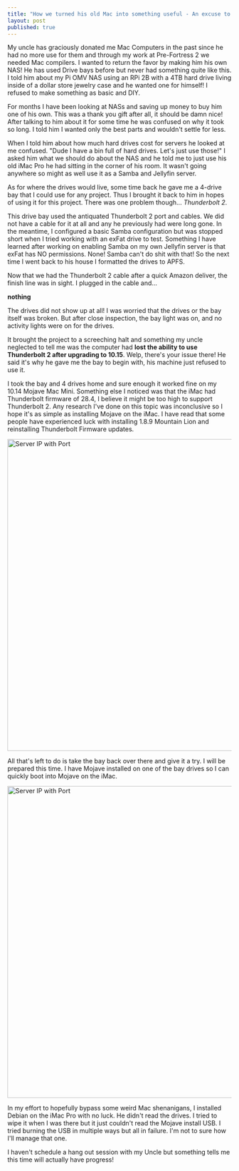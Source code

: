 ```yaml
---
title: "How we turned his old Mac into something useful - An excuse to hangout with my uncle - Part One"
layout: post
published: true
---
```


My uncle has graciously donated me Mac Computers in the past since he had no more use for them and through my work at Pre-Fortress 2 we needed Mac compilers. I wanted to return the favor by making him his own NAS! He has used Drive bays before but never had something quite like this. I told him about my Pi OMV NAS using an RPi 2B with a 4TB hard drive living inside of a dollar store jewelry case and he wanted one for himself! I refused to make something as basic and DIY.


For months I have been looking at NASs and saving up money to buy him one of his own. This was a thank you gift after all, it should be damn nice! After talking to him about it for some time he was confused on why it took so long. I told him I wanted only the best parts and wouldn't settle for less.

When I told him about how much hard drives cost for servers he looked at me confused. "Dude I have a bin full of hard drives. Let's just use those!" I asked him what we should do about the NAS and he told me to just use his old iMac Pro he had sitting in the corner of his room. It wasn't going anywhere so might as well use it as a Samba and Jellyfin server. 

As for where the drives would live, some time back he gave me a 4-drive bay that I could use for any project. Thus I brought it back to him in hopes of using it for this project. There was one problem though... *Thunderbolt 2*.

This drive bay used the antiquated Thunderbolt 2 port and cables. We did not have a cable for it at all and any he previously had were long gone. In the meantime, I configured a basic Samba configuration but was stopped short when I tried working with an exFat drive to test. Something I have learned after working on enabling Samba on my own Jellyfin server is that exFat has NO permissions. None! Samba can't do shit with that! So the next time I went back to his house I formatted the drives to APFS. 

Now that we had the Thunderbolt 2 cable after a quick Amazon deliver, the finish line was in sight. I plugged in the cable and...

**nothing**

The drives did not show up at all! I was worried that the drives or the bay itself was broken. But after close inspection, the bay light was on, and no activity lights were on for the drives.

It brought the project to a screeching halt and something my uncle neglected to tell me was the computer had **lost the ability to use Thunderbolt 2 after upgrading to 10.15**. Welp, there's your issue there! He said it's why he gave me the bay to begin with, his machine just refused to use it. 

I took the bay and 4 drives home and sure enough it worked fine on my 10.14 Mojave Mac Mini. Something else I noticed was that the iMac had Thunderbolt firmware of 28.4, I believe it might be too high to support Thunderbolt 2. Any research I've done on this topic was inconclusive so I hope it's as simple as installing Mojave on the iMac. I have read that some people have experienced luck with installing 1.8.9 Mountain Lion and reinstalling Thunderbolt Firmware updates.

<img width="700" alt="Server IP with Port" src="{{site.baseurl}}/assets/images/uncles-server/mojavedrives.png">

All that's left to do is take the bay back over there and give it a try. I will be prepared this time. I have Mojave installed on one of the bay drives so I can quickly boot into Mojave on the iMac. 

<img width="700" alt="Server IP with Port" src="{{site.baseurl}}/assets/images/uncles-server/mojavepartition.png">

In my effort to hopefully bypass some weird Mac shenanigans, I installed Debian on the iMac Pro with no luck. He didn't read the drives. I tried to wipe it when I was there but it just couldn't read the Mojave install USB. I tried burning the USB in multiple ways but all in failure. I'm not to sure how I'll manage that one.

I haven't schedule a hang out session with my Uncle but something tells me this time will actually have progress!